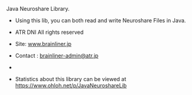 Java Neuroshare Library.

* Using this lib, you can both read and write Neuroshare Files in Java.


* ATR DNI All rights reserved
* Site: www.brainliner.jp
* Contact : brainliner-admin@atr.jp
* 
* Statistics about this library can be viewed at https://www.ohloh.net/p/JavaNeuroshareLib